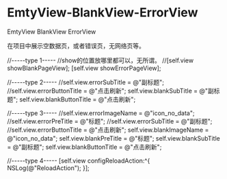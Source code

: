# EmtyView-BlankView-ErrorView
EmtyView BlankView ErrorView

在项目中展示空数据页，或者错误页，无网络页等。

//-----type 1-----
//show的位置放哪里都可以，无所谓。
//[self.view showBlankPageView];
[self.view showErrorPageView];

//-----type 2-----
//self.view.errorSubTitle = @"副标题";
//self.view.errorButtonTitle = @"点击刷新";
self.view.blankSubTitle = @"副标题";
self.view.blankButtonTitle = @"点击刷新";

//-----type 3-----
//self.view.errorImageName = @"icon_no_data";
//self.view.errorPreTitle = @"标题";
//self.view.errorSubTitle = @"副标题";
//self.view.errorButtonTitle = @"点击刷新";
self.view.blankImageName = @"icon_no_data";
self.view.blankPreTitle = @"标题";
self.view.blankSubTitle = @"副标题";
self.view.blankButtonTitle = @"点击刷新";

//-----type 4-----
[self.view configReloadAction:^{
NSLog(@"ReloadAction");
}];
